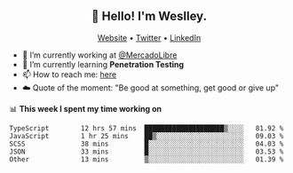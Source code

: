 <h2 align="center">👋 Hello! I'm Weslley.</h2>
<p align="center">
  <a href="http://weslleyneri.com.br">Website</a> •
  <a href="https://twitter.com/Weslley_Neri">Twitter</a> •
  <a href="https://www.linkedin.com/in/weslley-neri-3658908b">LinkedIn</a>
</p>


- 🔭 I’m currently working at [@MercadoLibre](https://github.com/mercadolibre)
- 🌱 I’m currently learning **Penetration Testing**
- 📫 How to reach me: [here](mailto:weslley39@gmail.com)
- ☁️ Quote of the moment: "Be good at something, get good or give up"

📊 **This week I spent my time working on**
<!--START_SECTION:waka-->

```text
TypeScript        12 hrs 57 mins  ████████████████████▒░░░░   81.92 %
JavaScript        1 hr 25 mins    ██▒░░░░░░░░░░░░░░░░░░░░░░   09.03 %
SCSS              38 mins         █░░░░░░░░░░░░░░░░░░░░░░░░   04.03 %
JSON              33 mins         █░░░░░░░░░░░░░░░░░░░░░░░░   03.53 %
Other             13 mins         ▒░░░░░░░░░░░░░░░░░░░░░░░░   01.39 %
```

<!--END_SECTION:waka-->

<!-- Inspired by https://github.com/gruselhaus/gruselhaus -->